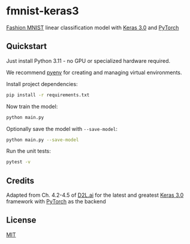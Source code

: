 # fmnist-keras3

[Fashion MNIST](https://keras.io/api/datasets/fashion_mnist/) linear classification model with [Keras 3.0](https://keras.io/) and [PyTorch](https://pytorch.org/)

## Quickstart

Just install Python 3.11 - no GPU or specialized hardware required.

We recommend [pyenv](https://github.com/pyenv/pyenv) for creating and managing virtual environments.

Install project dependencies:

```bash
pip install -r requirements.txt
```

Now train the model:

```bash
python main.py
```

Optionally save the model with `--save-model`:

```bash
python main.py --save-model
```

Run the unit tests:

```bash
pytest -v
```

## Credits

Adapted from Ch. 4.2-4.5 of [D2L.ai](http://d2l.ai/) for the latest and greatest [Keras 3.0](https://keras.io/) framework with [PyTorch](https://pytorch.org/) as the backend

## License

[MIT](./LICENSE)
